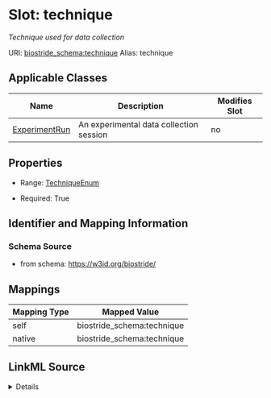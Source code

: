 

# Slot: technique 


_Technique used for data collection_





URI: [biostride_schema:technique](https://w3id.org/biostride/schema/technique)
Alias: technique

<!-- no inheritance hierarchy -->





## Applicable Classes

| Name | Description | Modifies Slot |
| --- | --- | --- |
| [ExperimentRun](ExperimentRun.md) | An experimental data collection session |  no  |






## Properties

* Range: [TechniqueEnum](TechniqueEnum.md)

* Required: True




## Identifier and Mapping Information






### Schema Source


* from schema: https://w3id.org/biostride/




## Mappings

| Mapping Type | Mapped Value |
| ---  | ---  |
| self | biostride_schema:technique |
| native | biostride_schema:technique |




## LinkML Source

<details>
```yaml
name: technique
description: Technique used for data collection
from_schema: https://w3id.org/biostride/
rank: 1000
alias: technique
owner: ExperimentRun
domain_of:
- ExperimentRun
range: TechniqueEnum
required: true

```
</details>